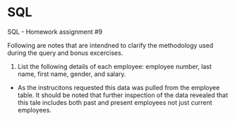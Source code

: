 # SQL
SQL - Homework assignment #9

Following are notes that are intendned to clarify the methodology used during the query and bonus excercises.
1. List the following details of each employee: employee number, last name, first name, gender, and salary.
  - As the instrucitons requested this data was pulled from the employee table.  It should be noted that further inspection of the data         revealed that this tale includes both past and present employees not just current employees.
